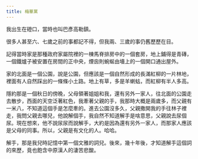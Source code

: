 ```yaml
---
title: 梅華黨
---
```


我出生在磴口，當時也叫巴彥高勒鎮。

很多人甚至六、七歲之前的事都記不得，但我兩、三歲的事仍舊歷歷在目。

記得當時家是那種政府家屬院裡的一棟馬脊排房中的一個套房，地上鋪得是青磚，一個鐵爐子被安置在房間的正中央，煙囪則蜿蜒由墻上的一個開口通出屋外。

家的北面是一個公園，說是公園，但應該是一個自然形成的長滿紅柳的一片林地，裡面有人自然踩出的一條條小土路。地上有草，多是羊蝲蛄，而紅柳有半人多高。

隱約那是一個秋日的傍晚，父母領著姐姐和我，還有另外一家人，往北面的公園走去散步，西面的天空泛著紅色，我牽著父親的手，我那時大概是兩歲多，而父親有一米八，不知道這個手是怎麼牽的。進去公園沒多久，父親撒開我的手往林子裡走，我問父親去哪兒，他說解個手，我自然不知道解手是啥意思，父親說去尿個尿。現在想來，他不說尿尿而說解手，大約是因為還有另外一家人，而那家人應該是父母的同事。所以，父親是有文化的人。哈哈。

解手，那是我兒時記憶中第一個文雅的詞兒。後來，幾十年後，才知道解手這個詞的來歷，竟也飽含中原漢人的淒苦悲酸。